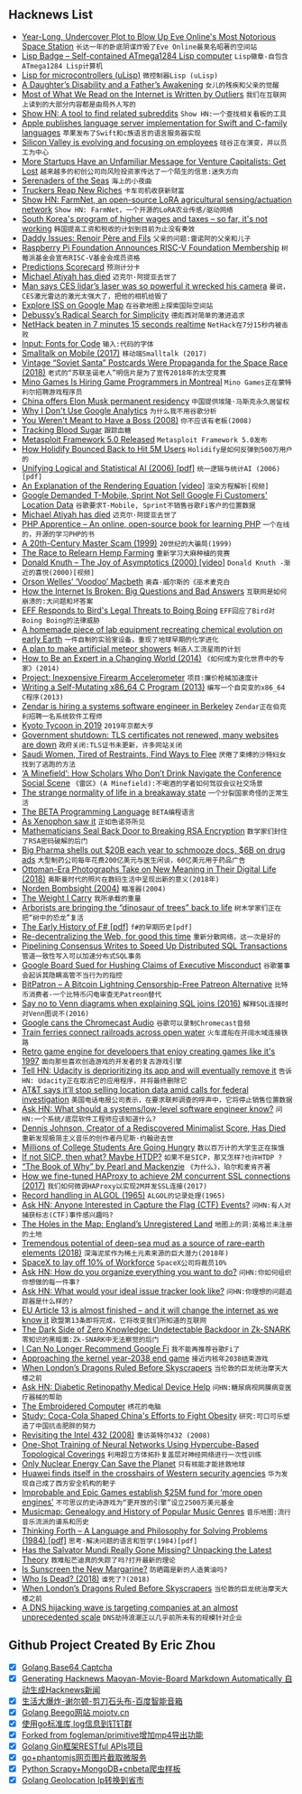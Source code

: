 ## Hacknews List


- [Year-Long, Undercover Plot to Blow Up Eve Online&#39;s Most Notorious Space Station](https://kotaku.com/the-year-long-undercover-plot-to-blow-up-eve-onlines-m-1831574442)  `长达一年的卧底阴谋炸毁了Eve Online最臭名昭著的空间站`
- [Lisp Badge – Self-contained ATmega1284 Lisp computer](http://www.technoblogy.com/show?2AEE)  `Lisp徽章-自包含ATmega1284 Lisp计算机`
- [Lisp for microcontrollers (uLisp)](http://www.ulisp.com/show?3J)  `微控制器Lisp (uLisp)`
- [A Daughter’s Disability and a Father’s Awakening](https://www.sapiens.org/culture/down-syndrome-baby/)  `女儿的残疾和父亲的觉醒`
- [Most of What We Read on the Internet is Written by Outliers](https://www.reddit.com/r/slatestarcodex/comments/9rvroo/most_of_what_you_read_on_the_internet_is_written/)  `我们在互联网上读到的大部分内容都是由局外人写的`
- [Show HN: A tool to find related subreddits](https://anvaka.github.io/sayit/?query=linux)  `Show HN:一个查找相关看板的工具`
- [Apple publishes language server implementation for Swift and C-family languages](https://github.com/apple/sourcekit-lsp)  `苹果发布了Swift和c族语言的语言服务器实现`
- [Silicon Valley is evolving and focusing on employees](https://www.nationalgeographic.com/magazine/2019/02/silicon-valley-evolving-focusing-employees/)  `硅谷正在演变，并以员工为中心`
- [More Startups Have an Unfamiliar Message for Venture Capitalists: Get Lost](https://www.nytimes.com/2019/01/11/technology/start-ups-rejecting-venture-capital.html)  `越来越多的初创公司向风险投资家传达了一个陌生的信息:迷失方向`
- [Serenaders of the Seas](https://www.nytimes.com/2019/01/07/science/whales-songs-acoustics.html)  `海上的小夜曲`
- [Truckers Reap New Riches](https://www.bloomberg.com/news/articles/2019-01-09/big-and-bulky-e-commerce-opens-new-road-to-riches-for-truckers)  `卡车司机收获新财富`
- [Show HN: FarmNet, an open-source LoRA agricultural sensing/actuation network](https://framagit.org/Gabe/farmnet)  `Show HN: FarmNet，一个开源的LoRA农业传感/驱动网络`
- [South Korea&#39;s program of higher wages and taxes – so far, it&#39;s not working](https://www.nytimes.com/2019/01/09/business/south-korea-economy.html)  `韩国提高工资和税收的计划到目前为止没有奏效`
- [Daddy Issues: Renoir Père and Fils](https://www.theparisreview.org/blog/2019/01/10/daddy-issues-renoir-pere-and-fils/)  `父亲的问题:雷诺阿的父亲和儿子`
- [Raspberry Pi Foundation Announces RISC-V Foundation Membership](https://abopen.com/news/raspberry-pi-foundation-announces-risc-v-foundation-membership/)  `树莓派基金会宣布RISC-V基金会成员资格`
- [Predictions Scorecard](http://rodneybrooks.com/predictions-scorecard-2019-january-01/)  `预测计分卡`
- [Michael Atiyah has died](https://en.wikipedia.org/wiki/Michael_Atiyah)  `迈克尔·阿提亚去世了`
- [Man says CES lidar’s laser was so powerful it wrecked his camera](https://arstechnica.com/cars/2019/01/man-says-ces-lidars-laser-was-so-powerful-it-wrecked-his-1998-camera/)  `曼说，CES激光雷达的激光太强大了，把他的相机给毁了`
- [Explore ISS on Google Map](https://www.google.com/maps/@29.5602853,-95.0853914,2a,75y,212.04h,90t/data=!3m7!1e1!3m5!1szChzPIAn4RIAAAQvxgbyEg!2e0!3e5!7i10000!8i5000?shorturl=1)  `在谷歌地图上探索国际空间站`
- [Debussy’s Radical Search for Simplicity](https://www.theatlantic.com/entertainment/archive/2019/01/debussy-stephen-walsh-review/579601/)  `德彪西对简单的激进追求`
- [NetHack beaten in 7 minutes 15 seconds realtime](https://pellsson.github.io/)  `NetHack在7分15秒内被击败`
- [Input: Fonts for Code](http://input.fontbureau.com/preview/?size=14&amp;language=python&amp;theme=solarized-dark&amp;family=InputSans&amp;width=300&amp;weight=300&amp;line-height=1.2&amp;a=0&amp;g=0&amp;i=0&amp;l=0&amp;zero=0&amp;asterisk=0&amp;braces=0&amp;preset=default&amp;customize=please)  `输入:代码的字体`
- [Smalltalk on Mobile (2017)](http://simberon.blogspot.com/2017/11/mobile-smalltalk.html?m=1)  `移动端Smalltalk (2017)`
- [Vintage “Soviet Santa” Postcards Were Propaganda for the Space Race (2018)](https://hyperallergic.com/476788/vintage-soviet-santa-postcards-were-propaganda-for-the-space-race/)  `老式的“苏联圣诞老人”明信片是为了宣传2018年的太空竞赛`
- [Mino Games Is Hiring Game Programmers in Montreal](https://mino-games.workable.com/j/7AC7233C2B)  `Mino Games正在蒙特利尔招聘游戏程序员`
- [China offers Elon Musk permanent residency](https://www.france24.com/en/20190110-china-offers-elon-musk-permanent-residency)  `中国提供埃隆·马斯克永久居留权`
- [Why I Don&#39;t Use Google Analytics](https://www.goodcheapandfast.com/articles/what-i-measure)  `为什么我不用谷歌分析`
- [You Weren&#39;t Meant to Have a Boss (2008)](http://www.paulgraham.com/boss.html)  `你不应该有老板(2008)`
- [Tracking Blood Sugar](https://eric.jain.name/2018/11/25/tracking-blood-sugar/)  `跟踪血糖`
- [Metasploit Framework 5.0 Released](https://blog.rapid7.com/2019/01/10/metasploit-framework-5-0-released/)  `Metasploit Framework 5.0发布`
- [How Holidify Bounced Back to Hit 5M Users](https://medium.com/@rohitshroff/how-holidify-bootstrapped-and-bounced-back-to-hit-5-million-monthly-users-after-almost-shutting-f29fdcd65c9a)  `Holidify是如何反弹到500万用户的`
- [Unifying Logical and Statistical AI (2006) [pdf]](https://homes.cs.washington.edu/~pedrod/papers/aaai06c.pdf)  `统一逻辑与统计AI (2006) [pdf]`
- [An Explanation of the Rendering Equation [video]](https://www.youtube.com/watch?v=eo_MTI-d28s)  `渲染方程解析[视频]`
- [Google Demanded T-Mobile, Sprint Not Sell Google Fi Customers&#39; Location Data](https://motherboard.vice.com/en_us/article/d3bnyv/google-demanded-tmobile-sprint-to-not-sell-google-fi-customers-location-data)  `谷歌要求T-Mobile, Sprint不销售谷歌Fi客户的位置数据`
- [Michael Atiyah has died](https://www.maths.ox.ac.uk/node/31190)  `迈克尔·阿提亚去世了`
- [PHP Apprentice – An online, open-source book for learning PHP](https://phpapprentice.com/)  `一个在线的，开源的学习PHP的书`
- [A 20th-Century Master Scam (1999)](https://www.nytimes.com/1999/07/18/magazine/a-20th-century-master-scam.html)  `20世纪的大骗局(1999)`
- [The Race to Relearn Hemp Farming](https://www.scientificamerican.com/article/the-race-to-re-learn-hemp-farming/)  `重新学习大麻种植的竞赛`
- [Donald Knuth – The Joy of Asymptotics (2000) [video]](https://www.youtube.com/watch?v=U2W1y0a7PhU)  `Donald Knuth -渐近的喜悦(2000)[视频]`
- [Orson Welles’ ‘Voodoo’ Macbeth](https://dangerousminds.net/comments/orson_welles_voodoo_macbeth_on_film)  `奥森·威尔斯的《巫术麦克白`
- [How the Internet Is Broken: Big Questions and Bad Answers](https://nextbison.wordpress.com/2019/01/07/how-the-internet-is-broken/)  `互联网是如何崩溃的:大问题和坏答案`
- [EFF Responds to Bird&#39;s Legal Threats to Boing Boing](https://boingboing.net/2019/01/11/flipping-the-bird.html)  `EFF回应了Bird对Boing Boing的法律威胁`
- [A homemade piece of lab equipment recreating chemical evolution on early Earth](http://nautil.us/issue/68/context/the-dawn-of-life-in-a-5-toaster-oven-rp)  `一件自制的实验室设备，重现了地球早期的化学进化`
- [A plan to make artificial meteor showers](http://www.bbc.com/future/story/20190102-the-plan-to-make-artificial-meteor-showers)  `制造人工流星雨的计划`
- [How to Be an Expert in a Changing World (2014)](http://www.paulgraham.com/ecw.html)  `《如何成为变化世界中的专家》(2014)`
- [Project: Inexpensive Firearm Accelerometer](https://blog.ammolytics.com/2019-01-01/project-cheap-rifle-accelerometer.html)  `项目:廉价枪械加速度计`
- [Writing a Self-Mutating x86_64 C Program (2013)](https://shanetully.com/2013/12/writing-a-self-mutating-x86_64-c-program/)  `编写一个自突变的x86_64 C程序(2013)`
- [Zendar is hiring a systems software engineer in Berkeley](item?id=18886279)  `Zendar正在伯克利招聘一名系统软件工程师`
- [Kyoto Tycoon in 2019](http://charlesleifer.com/blog/kyoto-tycoon-in-2019/)  `2019年京都大亨`
- [Government shutdown: TLS certificates not renewed, many websites are down](https://www.zdnet.com/article/government-shutdown-tls-certificates-not-renewed-many-websites-are-down/)  `政府关闭:TLS证书未更新，许多网站关闭`
- [Saudi Women, Tired of Restraints, Find Ways to Flee](https://www.nytimes.com/2019/01/11/world/middleeast/saudi-arabia-women-flee.html)  `厌倦了束缚的沙特妇女找到了逃跑的方法`
- [‘A Minefield’: How Scholars Who Don’t Drink Navigate the Conference Social Scene](https://www.chronicle.com/article/A-Minefield-How/245441?key=nbhuwAvuzuO_LrP40ugFwKfuc3N2IpEOD0W02iRvfLnxy2isGT-9OrbKmfViIML6aTdrdk5aNFdEZmJSTFFaVXZfUHlqRVlUNzhoV2REZDBWRzg0S0lkT2Fnbw)  `《雷区》(A Minefield):不喝酒的学者如何驾驭会议社交场景`
- [The strange normality of life in a breakaway state](https://www.bbc.co.uk/news/world-europe-46510917)  `一个分裂国家奇怪的正常生活`
- [The BETA Programming Language](http://cs.au.dk/~beta/)  `BETA编程语言`
- [As Xenophon saw it](https://aeon.co/essays/the-ancient-greek-rebel-leader-who-saw-socrates-solo-dancing)  `正如色诺芬所见`
- [Mathematicians Seal Back Door to Breaking RSA Encryption](https://www.quantamagazine.org/mathematicians-seal-back-door-to-breaking-rsa-encryption-20181217/)  `数学家们封住了RSA密码破解的后门`
- [Big Pharma shells out $20B each year to schmooze docs, $6B on drug ads](https://jamanetwork.com/journals/jama/fullarticle/2720029)  `大型制药公司每年花费200亿美元与医生闲谈，60亿美元用于药品广告`
- [Ottoman-Era Photographs Take on New Meaning in Their Digital Life (2018)](https://blogs.getty.edu/iris/ottoman-era-photographs-take-on-new-meaning-in-their-digital-life/)  `奥斯曼时代的照片在数码生活中呈现出新的意义(2018年)`
- [Norden Bombsight (2004)](http://www.twinbeech.com/norden_bombsight.htm)  `瞄准器(2004)`
- [The Weight I Carry](https://www.theatlantic.com/health/archive/2019/01/weight-loss-essay-tomlinson/579832/)  `我所承载的重量`
- [Arborists are bringing the “dinosaur of trees” back to life](https://qz.com/1519250/arborists-are-bringing-the-dinosaur-of-trees-back-to-life/)  `树木学家们正在把“树中的恐龙”复活`
- [The Early History of F# [pdf]](https://fsharp.org/history/hopl-draft-1.pdf)  `f#的早期历史[pdf]`
- [Re-decentralizing the Web, for good this time](https://ruben.verborgh.org/articles/redecentralizing-the-web/)  `重新分散网络，这一次是好的`
- [Pipelining Consensus Writes to Speed Up Distributed SQL Transactions](https://www.cockroachlabs.com/blog/transaction-pipelining/)  `管道一致性写入可以加速分布式SQL事务`
- [Google Board Sued for Hushing Claims of Executive Misconduct](https://www.bloomberg.com/news/articles/2019-01-10/google-board-sued-for-hushing-misconduct-claims-against-rubin)  `谷歌董事会起诉其隐瞒高管不当行为的指控`
- [BitPatron – A Bitcoin Lightning Censorship-Free Patreon Alternative](https://bitpatron.co/)  `比特币消费者-一个比特币闪电审查无Patreon替代`
- [Say no to Venn diagrams when explaining SQL joins (2016)](https://blog.jooq.org/2016/07/05/say-no-to-venn-diagrams-when-explaining-joins/)  `解释SQL连接时对Venn图说不(2016)`
- [Google cans the Chromecast Audio](https://techcrunch.com/2019/01/11/google-cans-the-chromecast-audio/)  `谷歌可以录制Chromecast音频`
- [Train ferries connect railroads across open water](https://en.wikipedia.org/wiki/Train_ferry)  `火车渡船在开阔水域连接铁路`
- [Retro game engine for developers that enjoy creating games like it&#39;s 1997](https://github.com/klaussilveira/qengine)  `面向那些喜欢创造游戏的开发者的复古游戏引擎`
- [Tell HN: Udacity is deprioritizing its app and will eventually remove it](item?id=18874074)  `告诉HN: Udacity正在取消它的应用程序，并将最终删除它`
- [AT&amp;T says it’ll stop selling location data amid calls for federal investigation](https://www.washingtonpost.com/technology/2019/01/10/phone-companies-are-selling-your-location-data-now-some-lawmakers-want-federal-investigation/)  `美国电话电报公司表示，在要求联邦调查的呼声中，它将停止销售位置数据`
- [Ask HN: What should a systems/low-level software engineer know?](item?id=18881649)  `问HN:一个系统/底层软件工程师应该知道什么?`
- [Dennis Johnson, Creator of a Rediscovered Minimalist Score, Has Died](https://www.nytimes.com/2019/01/09/obituaries/dennis-johnson-dead.html)  `重新发现极简主义音乐的创作者丹尼斯·约翰逊去世`
- [Millions of College Students Are Going Hungry](https://www.theatlantic.com/education/archive/2019/01/college-student-hunger/579877/)  `数以百万计的大学生正在挨饿`
- [If not SICP, then what? Maybe HTDP?](http://stevenrosenberg.net/blog/programming/lisp/2018_0226_if_not_sicp_then_what)  `如果不是SICP，那又怎样?也许HTDP ?`
- [“The Book of Why” by Pearl and Mackenzie](https://andrewgelman.com/2019/01/08/book-pearl-mackenzie/)  `《为什么》，珀尔和麦肯齐著`
- [How we fine-tuned HAProxy to achieve 2M concurrent SSL connections (2017)](https://medium.freecodecamp.org/how-we-fine-tuned-haproxy-to-achieve-2-000-000-concurrent-ssl-connections-d017e61a4d27)  `我们如何微调HAProxy以实现2M并发SSL连接(2017)`
- [Record handling in ALGOL (1965)](https://archive.computerhistory.org/resources/text/algol/algol_bulletin/A21/P36.HTM)  `ALGOL的记录处理(1965)`
- [Ask HN: Anyone Interested in Capture the Flag (CTF) Events?](item?id=18890933)  `问HN:有人对捕获标志(CTF)事件感兴趣吗?`
- [The Holes in the Map: England’s Unregistered Land](https://whoownsengland.org/2019/01/11/the-holes-in-the-map-englands-unregistered-land/)  `地图上的洞:英格兰未注册的土地`
- [Tremendous potential of deep-sea mud as a source of rare-earth elements (2018)](https://www.nature.com/articles/s41598-018-23948-5)  `深海泥浆作为稀土元素来源的巨大潜力(2018年)`
- [SpaceX to lay off 10% of Workforce](https://www.latimes.com/business/la-fi-spacex-layoffs-20190111-story.html)  `SpaceX公司将裁员10%`
- [Ask HN: How do you organize everything you want to do?](item?id=18891069)  `问HN:你如何组织你想做的每一件事?`
- [Ask HN: What would your ideal issue tracker look like?](item?id=18885942)  `问HN:你理想的问题追踪器是什么样的?`
- [EU Article 13 is almost finished – and it will change the internet as we know it](https://juliareda.eu/2019/01/article-13-almost-finished/)  `欧盟第13条即将完成，它将改变我们所知道的互联网`
- [The Dark Side of Zero Knowledge: Undetectable Backdoor in Zk-SNARK](https://blog.smartdec.net/the-dark-side-of-zero-knowledge-undetectable-backdoor-in-zk-snark-a9093ffe49bf)  `零知识的黑暗面:Zk-SNARK中无法察觉的后门`
- [I Can No Longer Recommend Google Fi](https://onemileatatime.com/google-fi-review/)  `我不能再推荐谷歌Fi了`
- [Approaching the kernel year-2038 end game](https://lwn.net/SubscriberLink/776435/664f2f0b0b6fc9f5/)  `接近内核年2038结束游戏`
- [When London’s Dragons Ruled Before Skyscrapers](https://www.cnu.org/publicsquare/2018/12/27/dragon-boundary-markers)  `当伦敦的巨龙统治摩天大楼之前`
- [Ask HN: Diabetic Retinopathy Medical Device Help](item?id=18888905)  `问HN:糖尿病视网膜病变医疗器械的帮助`
- [The Embroidered Computer](http://www.ireneposch.net/the-embroidered-computer/)  `绣花的电脑`
- [Study: Coca-Cola Shaped China&#39;s Efforts to Fight Obesity](https://www.npr.org/sections/goatsandsoda/2019/01/10/683919100/study-coca-cola-shaped-chinas-efforts-to-fight-obesity)  `研究:可口可乐塑造了中国抗击肥胖的努力`
- [Revisiting the Intel 432 (2008)](http://dtrace.org/blogs/bmc/2008/07/18/revisiting-the-intel-432/)  `重访英特尔432 (2008)`
- [One-Shot Training of Neural Networks Using Hypercube-Based Topological Coverings](http://arxiv.org/abs/1901.02878v1)  `利用超立方体拓扑复盖层对神经网络进行一次性训练`
- [Only Nuclear Energy Can Save the Planet](https://www.wsj.com/articles/only-nuclear-energy-can-save-the-planet-11547225861)  `只有核能才能拯救地球`
- [Huawei finds itself in the crosshairs of Western security agencies](https://spectator.us/huawei-chinese-intelligence-front/)  `华为发现自己成了西方安全机构的靶子`
- [Improbable and Epic Games establish $25M fund for ‘more open engines’](https://techcrunch.com/2019/01/10/improbable-and-epic-games-establish-25m-fund-to-help-devs-move-to-more-open-engines-after-unity-debacle/)  `不可思议的史诗游戏为“更开放的引擎”设立2500万美元基金`
- [Musicmap: Genealogy and History of Popular Music Genres](https://musicmap.info/)  `音乐地图:流行音乐流派的谱系和历史`
- [Thinking Forth – A Language and Philosophy for Solving Problems (1984) [pdf]](https://1scyem2bunjw1ghzsf1cjwwn-wpengine.netdna-ssl.com/wp-content/uploads/2018/11/thinking-forth-color.pdf)  `思考-解决问题的语言和哲学(1984)[pdf]`
- [Has the Salvator Mundi Really Gone Missing? Unpacking the Latest Theory](https://hyperallergic.com/479260/has-the-salvator-mundi-really-gone-missing-unpacking-the-latest-conspiracy-theory/)  `救难船芒迪真的失踪了吗?打开最新的理论`
- [Is Sunscreen the New Margarine?](https://www.outsideonline.com/2380751/sunscreen-sun-exposure-skin-cancer-science)  `防晒霜是新的人造黄油吗?`
- [Who Is Dead? (2018)](https://nursingclio.org/2018/09/26/who-is-dead/)  `谁死了?(2018)`
- [When London’s Dragons Ruled Before Skyscrapers](https://www.theamericanconservative.com/urbs/when-londons-dragons-ruled-before-skyscrapers/)  `当伦敦的巨龙统治摩天大楼之前`
- [A DNS hijacking wave is targeting companies at an almost unprecedented scale](https://arstechnica.com/information-technology/2019/01/a-dns-hijacking-wave-is-targeting-companies-at-an-almost-unprecedented-scale/)  `DNS劫持浪潮正以几乎前所未有的规模针对企业`

## Github Project Created By Eric Zhou

- [x] [Golang Base64 Captcha](https://github.com/mojocn/base64Captcha)
- [x] [Generating Hacknews Maoyan-Movie-Board Markdown Automatically 自动生成Hacknews新闻](https://github.com/dejavuzhou/md-genie)
- [x] [生活大爆炸-谢尔顿-剪刀石头布-百度智能音箱](https://github.com/mojocn/dueros-bang-game)
- [x] [Golang Beego网站 mojotv.cn](https://github.com/mojocn/www.mojotv.cn)
- [x] [使用go标准库,log信息到钉钉群](https://github.com/mojocn/dooger)
- [x] [Forked from fogleman/primitive增加mp4导出功能](https://github.com/mojocn/primitive)
- [x] [Golang Gin框架RESTful APIs项目](https://github.com/JJJJJJJerk/ezier-golang-web-api-framework)
- [x] [go+phantomjs网页图片截取微服务](https://github.com/mojocn/screen_shot)
- [x] [Python Scrapy+MongoDB+cnbeta爬虫样板](https://github.com/mojocn/scrapy_mongodb_boilerplate_cnbeta)
- [x] [Golang Geolocation Ip转换到省市](https://github.com/mojocn/ip2location)